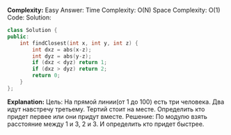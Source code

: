 **Complexity:** Easy
Answer:
	Time Complexity: O(N)
	Space Complexity: O(1)
Code:
Solution:
```cpp
class Solution {
public:
	int findClosest(int x, int y, int z) {
		int dxz = abs(x-z);
		int dyz = abs(y-z);
		if (dxz < dyz) return 1;
		if (dxz > dyz) return 2;
		return 0;
	}
};
```
**Explanation:**
	Цель: На прямой линии(от 1 до 100) есть три человека. Два идут навстречу третьему. Тертий стоит на месте. Определить кто придет первее или они придут вместе.
	Решение: По модулю взять расстояние между 1 и 3, 2 и 3. И определить кто придет быстрее.